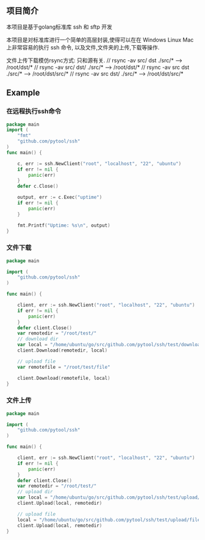 
## 项目简介
本项目是基于golang标准库 ssh 和 sftp 开发

本项目是对标准库进行一个简单的高层封装,使得可以在在 Windows Linux Mac 上非常容易的执行 ssh 命令,
以及文件,文件夹的上传,下载等操作.

文件上传下载模仿rsync方式: 只和源有关.
// rsync -av src/ dst     ./src/* --> /root/dst/*
// rsync -av src/ dst/    ./src/* --> /root/dst/*
// rsync -av src  dst     ./src/* --> /root/dst/src/*
// rsync -av src  dst/    ./src/* --> /root/dst/src/*

## Example

### 在远程执行ssh命令
```go
package main
import (
	"fmt"
	"github.com/pytool/ssh"
)
func main() {

	c, err := ssh.NewClient("root", "localhost", "22", "ubuntu")
	if err != nil {
		panic(err)
	}
	defer c.Close()

	output, err := c.Exec("uptime")
	if err != nil {
		panic(err)
	}

	fmt.Printf("Uptime: %s\n", output)
}

```
### 文件下载
```go
package main

import (
	"github.com/pytool/ssh"
)

func main() {

	client, err := ssh.NewClient("root", "localhost", "22", "ubuntu")
	if err != nil {
		panic(err)
	}
	defer client.Close()
	var remotedir = "/root/test/"
	// download dir
	var local = "/home/ubuntu/go/src/github.com/pytool/ssh/test/download/"
	client.Download(remotedir, local)

	// upload file
	var remotefile = "/root/test/file"

	client.Download(remotefile, local)
}

```

### 文件上传
```go
package main

import (
	"github.com/pytool/ssh"
)

func main() {

	client, err := ssh.NewClient("root", "localhost", "22", "ubuntu")
	if err != nil {
		panic(err)
	}
	defer client.Close()
	var remotedir = "/root/test/"
	// upload dir
	var local = "/home/ubuntu/go/src/github.com/pytool/ssh/test/upload/"
	client.Upload(local, remotedir)

	// upload file
	local = "/home/ubuntu/go/src/github.com/pytool/ssh/test/upload/file"
	client.Upload(local, remotedir)
}

```



